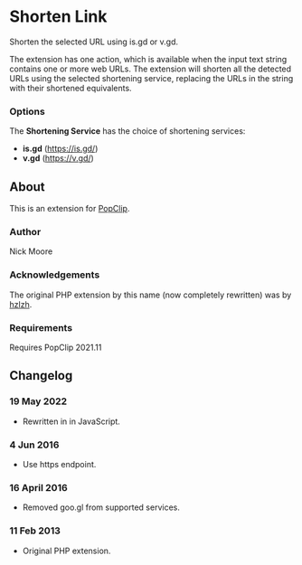 # Shorten Link

Shorten the selected URL using is.gd or v.gd.

The extension has one action, which is available when the input text string contains one or more web URLs. The extension will shorten all the detected URLs using the selected shortening service, replacing the URLs in the string with their shortened equivalents.

### Options

The **Shortening Service** has the choice of shortening services:

* **is.gd** (<https://is.gd/>)
* **v.gd** (<https://v.gd/>)

## About

This is an extension for [PopClip](https://www.popclip.app/).

### Author

Nick Moore

### Acknowledgements

The original PHP extension by this name (now completely rewritten) was by [hzlzh](https://github.com/hzlzh/PopClip-Extensions/tree/master/Source/URLShortener.popclipext).

### Requirements

Requires PopClip 2021.11

## Changelog

### 19 May 2022

* Rewritten in in JavaScript.

### 4 Jun 2016

* Use https endpoint.

### 16 April 2016

* Removed goo.gl from supported services.

### 11 Feb 2013

* Original PHP extension.
